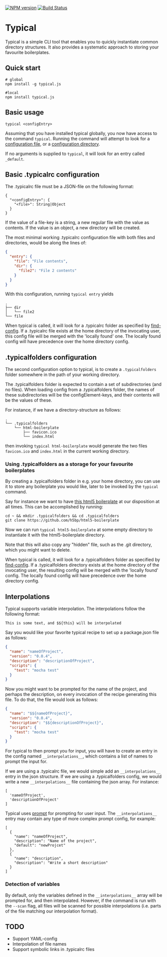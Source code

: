 [![NPM version](https://img.shields.io/badge/npm-v0.4.1-blue.svg)](https://www.npmjs.com/package/typical.js)
[![Build Status](https://travis-ci.org/tOgg1/typical.svg?branch=develop)](https://travis-ci.org/tOgg1/typical)
# Typical

Typical is a simple CLI tool that enables you to quickly instantiate common directory structures. It also provides a systematic approach to storing your favourite boilerplates.

## Quick start
```
# global
npm install -g typical.js

#local
npm install typical.js
```

## Basic usage
```
typical <configEntry>
```
Assuming that you have installed typical globally, you now have access to the command `typical`. Running the command will attempt to look for a [configuration file](#Basic_.typicalrc_configuration), or a [configuration directory](#.typicalfolders_configuration).

If no arguments is supplied to `typical`, it will look for an entry called `_default`.

## Basic .typicalrc configuration

The .typicalrc file must be a JSON-file on the following format:
```
{
  "<configEntry>": {
    "<file>": String|Object
  }
}
```

If the value of a file-key is a string, a new regular file with the value as contents. If the value is an object,
a new directory will be created.

The most minimal working .typicalrc configuration file with both files and directories, would be along the lines of:
```json
{
  "entry": {
    "file": "File contents",
    "dir": {
      "file2": "File 2 contents"
    }
  }
}
```

With this configuration, running `typical entry` yields

```
.
├── dir
│   └── file2
└── file
```

When typical is called, it will look for a .typicalrc folder as specified by [find-config](https://github.com/shannonmoeller/find-config). If a .typicalrc file exists at the home directory of the invocating user, this config file will be merged with the 'locally found' one. The locally found config will have precedence over the home directory config.

## .typicalfolders configuration

The second configuration option to typical, is to create a `.typicalfolders` folder somewhere in the path of your working directory.

The .typicalfolders folder is expected to contain a set of subdirectories (and no files). When loading config from a .typicalfolders folder, the names of these subdirectories will be the configElement-keys, and their contents will be the values of these.

For instance, if we have a directory-structure as follows:

```
.
└── .typicalfolders
    └── html-boilerplate
        ├── favicon.ico
        └── index.html
```

then invoking `typical html-boilerplate` would generate the two files `favicon.ico` and `index.html` in the current working directory.

### Using .typicalfolders as a storage for your favourite boilerplates

By creating a .typicalfolders folder in e.g. your home directory, you can use it to store any boilerplate you would like, later to be invoked by the `typical` command.

Say for instance we want to have [this html5 boilerplate](https://github.com/h5bp/html5-boilerplate) at our disposition at all times. This can be accomplished by running:

```
cd ~ && mkdir .typicalfolders && cd .typicalfolders
git clone https://github.com/h5bp/html5-boilerplate
```
Now we can run `typical html5-boilerplate` at some empty directory to instantiate it with the html5-boilerplate directory.

Note that this will also copy any "hidden" file, such as the .git directory, which you might want to delete.

When typical is called, it will look for a .typicalfolders folder as specified by [find-config](https://github.com/shannonmoeller/find-config). If a .typicalfolders directory exists at the home directory of the invocating user, the resulting config will be merged with the 'locally found' config. The locally found config will have precedence over the home directory config.

## Interpolations

Typical supports variable interpolation. The interpolations follow the following format:

```
This is some text, and $${this} will be interpolated
```

Say you would like your favorite typical recipe to set up a package.json file as follows:

```json
{
  "name": "nameOfProject",
  "version": "0.0.4",
  "description": "descriptionOfProject",
  "scripts": {
    "test": "mocha test"
  }
}
```

Now you might want to be prompted for the name of the project, and perhaps the description, on every invocation of the recipe generating this file. To do that, the file would look as follows:


```json
{
  "name": "$${nameOfProject}",
  "version": "0.0.4",
  "description": "$${descriptionOfProject}",
  "scripts": {
    "test": "mocha test"
  }
}
```

For typical to then prompt you for input, you will have to create an entry in the config named `__interpolations__`, which contains a list of names to prompt the input for.

If we are using a .typicalrc file, we would simple add an `__interpolations__` entry in the json structure. If we are using a .typicalfolders config, we would write a new `__interpolations__` file containing the json array. For instance:

```
[
  'nameOfProject',
  'descriptionOfProject'
]
```

Typical uses [prompt](https://github.com/flatiron/prompt) for prompting for user input. The `__interpolations__` entry may contain any type of more complex prompt config, for example:

```
[
  {
    "name": "nameOfProject",
    "description": "Name of the project",
    "default": "newProjcet"
  },
  {
    "name": "description",
    "description": "Write a short description"
  }
]
```

### Detection of variables

By default, only the variables defined in the `__interpolations__` array will be prompted for, and then interpolated. However, if the command is run with the `--scan` flag, all files will be scanned for possible interpolations (i.e. parts of the file matching our interpolation format).

## TODO

 * Support YAML-config
 * Interpolation of file names
 * Support symbolic links in  .typicalrc files
